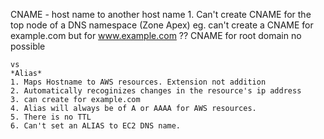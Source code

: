 CNAME - host name to another host name
	1. Can't create CNAME for the top node of a DNS namespace (Zone Apex) eg. can't create a CNAME for example.com but for www.example.com ??
CNAME for root domain no possible 
	
	vs 
	*Alias*
	1. Maps Hostname to AWS resources. Extension not addition
	2. Automatically recoginizes changes in the resource's ip address
	3. can create for example.com
	4. Alias will always be of A or AAAA for AWS resources.
	5. There is no TTL
	6. Can't set an ALIAS to EC2 DNS name.
	
	
	
	
	
	
	
	
	
	
